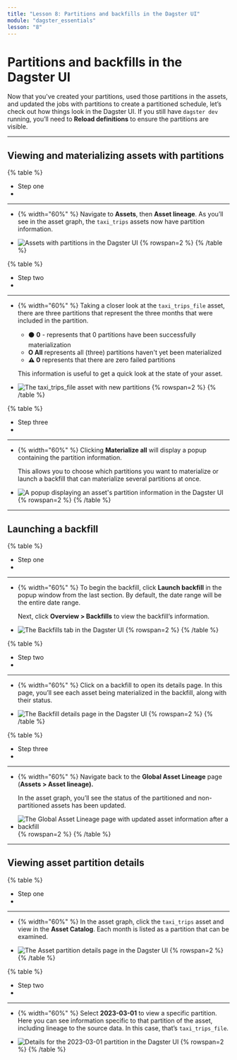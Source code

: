 ```yaml
---
title: "Lesson 8: Partitions and backfills in the Dagster UI"
module: "dagster_essentials"
lesson: "8"
---
```


# Partitions and backfills in the Dagster UI

Now that you've created your partitions, used those partitions in the assets, and updated the jobs with partitions to create a partitioned schedule, let’s check out how things look in the Dagster UI. If you still have `dagster dev` running, you’ll need to **Reload definitions** to ensure the partitions are visible.

---

## Viewing and materializing assets with partitions

{% table %}
* Step one
*
---
* {% width="60%" %}
    Navigate to **Assets**, then **Asset lineage**. As you’ll see in the asset graph, the `taxi_trips` assets now have partition information. 

* ![Assets with partitions in the Dagster UI](/images/dagster-essentials/lesson-8/ui-assets-with-partitions.png) {% rowspan=2 %}
{% /table %}

{% table %}
* Step two
*
---
* {% width="60%" %}
  Taking a closer look at the `taxi_trips_file` asset, there are three partitions that represent the three months that were included in the partition. 

  - ⚫ **0** - represents that 0 partitions have been successfully materialization
  - **O All** represents all (three) partitions haven't yet been materialized
  - **⚠️ 0** represents that there are zero failed partitions

  This information is useful to get a quick look at the state of your asset.

* ![The taxi_trips_file asset with new partitions](/images/dagster-essentials/lesson-8/ui-taxi-trips-file-asset.png) {% rowspan=2 %}
{% /table %}

{% table %}
* Step three
*
---
* {% width="60%" %}
  Clicking **Materialize all** will display a popup containing the partition information. 

  This allows you to choose which partitions you want to materialize or launch a backfill that can materialize several partitions at once.

* ![A popup displaying an asset's partition information in the Dagster UI](/images/dagster-essentials/lesson-8/ui-asset-partition-info.png) {% rowspan=2 %}
{% /table %}

---

## Launching a backfill

{% table %}
* Step one
*
---
* {% width="60%" %}
  To begin the backfill, click ******************************Launch backfill****************************** in the popup window from the last section. By default, the date range will be the entire date range.

  Next, click ****************************************Overview > Backfills**************************************** to view the backfill’s information.

* ![The Backfills tab in the Dagster UI](/images/dagster-essentials/lesson-8/ui-backfills-tab.png) {% rowspan=2 %}
{% /table %}

{% table %}
* Step two
*
---
* {% width="60%" %}
    Click on a backfill to open its details page. In this page, you’ll see each asset being materialized in the backfill, along with their status.

* ![The Backfill details page in the Dagster UI](/images/dagster-essentials/lesson-8/ui-backfill-details-page.png) {% rowspan=2 %}
{% /table %}

{% table %}
* Step three
*
---
* {% width="60%" %}
  Navigate back to the ****************************************Global Asset Lineage**************************************** page (**************************************************Assets > Asset lineage).**************************************************

  In the asset graph, you’ll see the status of the partitioned and non-partitioned assets has been updated.

* ![The Global Asset Lineage page with updated asset information after a backfill](/images/dagster-essentials/lesson-8/ui-updated-asset-graph.png) {% rowspan=2 %}
{% /table %}

---

## Viewing asset partition details

{% table %}
* Step one
*
---
* {% width="60%" %}
  In the asset graph, click the `taxi_trips` asset and view in the **Asset Catalog**. Each month is listed as a partition that can be examined.

* ![The Asset partition details page in the Dagster UI](/images/dagster-essentials/lesson-8/ui-asset-partition-details.png) {% rowspan=2 %}
{% /table %}

{% table %}
* Step two
*
---
* {% width="60%" %}
  Select **2023-03-01** to view a specific partition. Here you can see information specific to that partition of the asset, including lineage to the source data. In this case, that’s `taxi_trips_file`. 

* ![Details for the 2023-03-01 partition in the Dagster UI](/images/dagster-essentials/lesson-8/ui-partition-details.png) {% rowspan=2 %}
{% /table %}